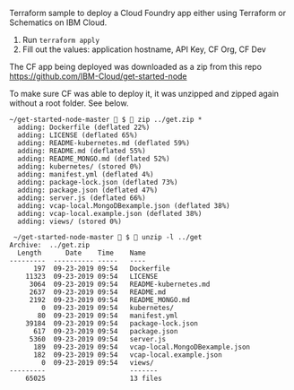 
Terraform sample to deploy a Cloud Foundry app either using Terraform or Schematics on IBM Cloud.

1. Run `terraform apply`
2. Fill out the values: application hostname, API Key, CF Org, CF Dev

The CF app being deployed was downloaded as a zip from this repo https://github.com/IBM-Cloud/get-started-node

To make sure CF was able to deploy it, it was unzipped and zipped again without a root folder. See below.

```
~/get-started-node-master  $  zip ../get.zip *
  adding: Dockerfile (deflated 22%)
  adding: LICENSE (deflated 65%)
  adding: README-kubernetes.md (deflated 59%)
  adding: README.md (deflated 55%)
  adding: README_MONGO.md (deflated 52%)
  adding: kubernetes/ (stored 0%)
  adding: manifest.yml (deflated 4%)
  adding: package-lock.json (deflated 73%)
  adding: package.json (deflated 47%)
  adding: server.js (deflated 66%)
  adding: vcap-local.MongoDBexample.json (deflated 38%)
  adding: vcap-local.example.json (deflated 38%)
  adding: views/ (stored 0%)

 ~/get-started-node-master  $  unzip -l ../get
Archive:  ../get.zip
  Length      Date    Time    Name
---------  ---------- -----   ----
      197  09-23-2019 09:54   Dockerfile
    11323  09-23-2019 09:54   LICENSE
     3064  09-23-2019 09:54   README-kubernetes.md
     2637  09-23-2019 09:54   README.md
     2192  09-23-2019 09:54   README_MONGO.md
        0  09-23-2019 09:54   kubernetes/
       80  09-23-2019 09:54   manifest.yml
    39184  09-23-2019 09:54   package-lock.json
      617  09-23-2019 09:54   package.json
     5360  09-23-2019 09:54   server.js
      189  09-23-2019 09:54   vcap-local.MongoDBexample.json
      182  09-23-2019 09:54   vcap-local.example.json
        0  09-23-2019 09:54   views/
---------                     -------
    65025                     13 files
```